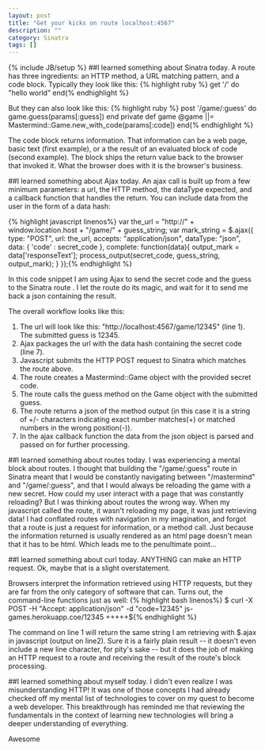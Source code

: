 ```yaml
---
layout: post
title: "Get your kicks on route localhost:4567"
description: ""
category: Sinatra
tags: []
---
```

{% include JB/setup %}
##I learned something about Sinatra today.
A route has three ingredients: an HTTP method, a URL matching pattern, and a code block.
Typically they look like this:
{% highlight ruby %}
get '/' do
  "hello world"
end{% endhighlight %}

But they can also look like this:
{% highlight ruby %}
post '/game/:guess' do
  game.guess(params[:guess])
end
private
  def game
    @game ||= Mastermind::Game.new_with_code(params[:code])
  end{% endhighlight %}

The code block returns information. That information can be a web page, basic text (first example), or a the result of an evaluated block of code (second example). The block ships the return value back to the browser that invoked it. What the browser does with it is the browser's business.

##I learned something about Ajax today.
An ajax call is built up from a few minimum parameters: a url, the HTTP method, the dataType expected, and a callback function that handles the return. You can include data from the user in the form of a data hash:

{% highlight javascript linenos%}
var the_url = "http://" + window.location.host + "/game/" + guess_string;
  var mark_string = $.ajax({
    type: "POST",
    url: the_url,
    accepts: "application/json",
    dataType: "json",
    data: { 'code' : secret_code },
    complete: function(data){
      output_mark = data['responseText'];
      process_output(secret_code, guess_string, output_mark);
    }
  });{% endhighlight %}

In this code snippet I am using Ajax to send the secret code and the guess to the Sinatra route . I let the route do its magic, and wait for it to send me back a json containing the result.

The overall workflow looks like this:
1. The url will look like this: "http://localhost:4567/game/12345" (line 1). The submitted guess is 12345.
2. Ajax packages the url with the data hash containing the secret code (line 7).
3. Javascript submits the HTTP POST request to Sinatra which matches the route above.
4. The route creates a Mastermind::Game object with the provided secret code.
5. The route calls the guess method on the Game object with the submitted guess.
6. The route returns a json of the method output (in this case it is a string of +/- characters indicating exact number matches(+) or matched numbers in the wrong position(-)).
7. In the ajax callback function the data from the json object is parsed and passed on for further processing.

##I learned something about routes today.
I was experiencing a mental block about routes. I thought that building the "/game/:guess" route in Sinatra meant that I would be constantly navigating between "/mastermind" and "/game/:guess", and that I would always be reloading the game with a new secret. How could my user interact with a page that was constantly reloading? But I was thinking about routes the wrong way. When my javascript called the route, it wasn't reloading my page, it was just retrieving data! I had conflated routes with navigation in my imagination, and forgot that a route is just a request for information, or a method call. Just because the information returned is usually rendered as an html page doesn't mean that it has to be html. Which leads me to the penultimate point...

##I learned something about curl today.
ANYTHING can make an HTTP request. Ok, maybe that is a slight overstatement.

Browsers interpret the information retrieved using HTTP requests, but they are far from the only category of software that can. Turns out, the command-line functions just as well:
{% highlight bash linenos%}
$ curl -X POST -H "Accept: application/json" -d "code=12345" js-games.herokuapp.coe/12345
+++++${% endhighlight %}

The command on line 1 will return the same string I am retrieving with $.ajax in javascript (output on line2). Sure it is a fairly plain result -- it doesn't even include a new line character, for pity's sake -- but it does the job of making an HTTP request to a route and receiving the result of the route's block processing.

##I learned something about myself today.
I didn't even realize I was misunderstanding HTTP! It was one of those concepts I had already checked off my mental list of technologies to cover on my quest to become a web developer. This breakthrough has reminded me that reviewing the fundamentals in the context of learning new technologies will bring a deeper understanding of everything.

Awesome